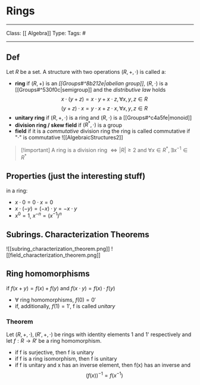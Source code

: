 # Rings
___
Class: [[ Algebra]]
Type: 
Tags: # 
___

## Def 
Let $R$ be a set. A structure with two operations $(R, +, \cdot)$ is called a:
- **ring** if $(R, +)$ is an *[[Groups#^8b212e|abelian group]]*, $(R, \cdot)$ is a [[Groups#^530f0c|semigroup]] and the *distributive law* holds
$$x \cdot (y + z) = x \cdot y + x \cdot z, \forall x,y,z \in R$$
$$(y + z) \cdot x = y \cdot x + z \cdot x, \forall x,y,z \in R$$
- **unitary ring** if $(R, +, \cdot)$ is a ring and $(R, \cdot)$ is a [[Groups#^c4a5fe|monoid]] 
- **division ring / skew field** if $(R^*,\cdot)$ is a group
- **field** if it is a *commutative* division ring 
the ring is called commutative if "$\cdot$" is commutative
![[AlgebraicStructures2]]
>[!important] A ring is a division ring $\iff |R| \geq 2$ and $\forall x \in R^*, \exists x^{-1} \in R^*$
>

## Properties (just the interesting stuff)
in a ring:
- $x \cdot 0 = 0 \cdot x = 0$ 
- $x \cdot (-y) = (-x) \cdot y = - x \cdot y$ 
- $x^0 = 1$, $x^{-n} = (x^{-1})^n$

## Subrings. Characterization Theorems

![[subring_characterization_theorem.png]]
![[field_characterization_theorem.png]]

## Ring homomorphisms 
if $f(x+y) = f(x)+f(y)$ and $f(x\cdot y) = f(x)\cdot f(y)$
- $\forall$ ring homomorphisms, $f(0) = 0'$
- if, additionally, $f(1) = 1'$, f is called *unitary*
### Theorem
Let $(R,+,\cdot), (R',+,\cdot)$ be rings with identity elements 1 and 1' respectively and let $f:R\rightarrow R'$ be a ring homomorphism. 
- if f is surjective, then f is unitary
- if f is a ring isomorphism, then f is unitary
- if f is unitary and x has an inverse element, then f(x) has an inverse and $$(f(x))^{-1} = f(x^{-1})$$